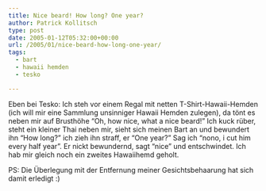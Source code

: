 ```yaml
---
title: Nice beard! How long? One year?
author: Patrick Kollitsch
type: post
date: 2005-01-12T05:32:00+00:00
url: /2005/01/nice-beard-how-long-one-year/
tags:
  - bart
  - hawaii hemden
  - tesko

---
```

Eben bei Tesko: Ich steh vor einem Regal mit netten T-Shirt-Hawaii-Hemden (ich will mir eine Sammlung unsinniger Hawaii Hemden zulegen), da tönt es neben mir auf Brusthöhe &#8220;Oh, how nice, what a nice beard!&#8221; Ich kuck rüber, steht ein kleiner Thai neben mir, sieht sich meinen Bart an und bewundert ihn &#8220;How long?&#8221; ich zieh ihn straff, er &#8220;One year?&#8221; Sag ich &#8220;nono, i cut him every half year&#8221;. Er nickt bewundernd, sagt &#8220;nice&#8221; und entschwindet. Ich hab mir gleich noch ein zweites Hawaiihemd geholt.

PS: Die &Uuml;berlegung mit der Entfernung meiner Gesichtsbehaarung hat sich damit erledigt :)
